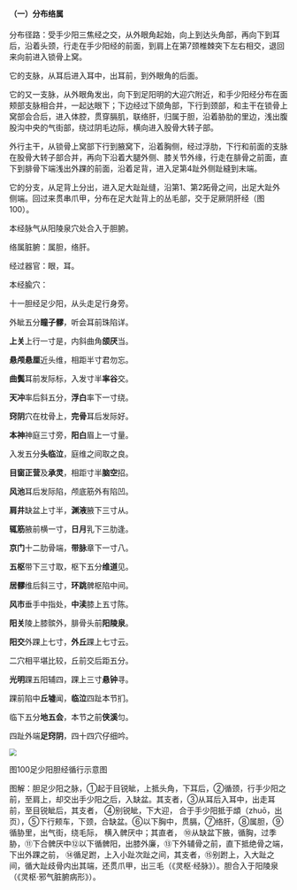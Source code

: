 #### （一）分布络属

分布径路：受手少阳三焦经之交，从外眼角起始，向上到达头角部，再向下到耳后，沿着头颈，行走在手少阳经的前面，到肩上在第7颈椎棘突下左右相交，退回来向前进入锁骨上窝。

它的支脉，从耳后进入耳中，出耳前，到外眼角的后面。

它的又一支脉，从外眼角发出，向下到足阳明的大迎穴附近，和手少阳经分布在面颊部支脉相合并，一起达眼下；下边经过下颌角部，下行到颈部，和主干在锁骨上窝部会合后，进入体腔，贯穿膈肌，联络肝，归属于胆，沿着胁肋的里边，浅出腹股沟中央的气街部，绕过阴毛边际，横向进入股骨大转子部。

外行主干，从锁骨上窝部下行到腋窝下，沿着胸侧，经过浮肋，下行和前面的支脉在股骨大转子部合并，再向下沿着大腿外侧、膝关节外缘，行走在腓骨之前面，直下到腓骨下端浅出外踝的前面，沿着足背，进入足第4趾外侧趾縫到末端。

它的分支，从足背上分出，进入足大趾趾缝，沿第1、第2跖骨之间，出足大趾外侧端。回过来贯串爪甲，分布在足大趾背上的丛毛部，交于足厥阴肝经（图100）。

本经脉气从阳陵泉穴处合入于胆腑。

络属脏腑：属胆，络肝。

经过器官：眼，耳。

本经腧穴：

十一胆经足少阳，从头走足行身旁。

外眦五分**瞳子髎**，听会耳前珠陷详。

**上关**上行一寸是，内斜曲角**颌厌**当。

**悬颅悬厘**近头维，相距半寸君勿忘。

**曲鬓**耳前发际标，入发寸半**率谷**交。

**天冲**率后斜五分，**浮白**率下一寸绕。

**窍阴**穴在枕骨上，**完骨**耳后发际好。

**本神**神庭三寸旁，**阳白**眉上一寸量。

入发五分**头临泣**，庭维之间取之良。

**目窗正营**及**承灵**，相距寸半**脑空**招。

**风池**耳后发际陷，颅底筋外有陷凹。

**肩井**缺盆上寸半，**渊液**腋下三寸从。

**辄筋**腋前横一寸，**日月**乳下三肋逢。

**京门**十二肋骨端，**带脉**章下一寸八。

**五枢**带下三寸取，枢下五分**维道**见。

**居髎**维后斜三寸，**环跳**髀枢陷中间。

**风市**垂手中指处，**中渎**膝上五寸陈。

**阳关**陵上膝髌外，腓骨头前**阳陵泉**。

**阳交**外踝上七寸，**外丘**踝上七寸云。

二穴相平堪比较，丘前交后距五分。

**光明**踝五阳辅四，踝上三寸**悬钟**寻。

踝前陷中**丘墟**闻，**临泣**四趾本节扪。

临下五分**地五会**，本节之前**侠溪**匀。

四趾外端**足窍阴**，四十四穴仔细吟。

<img src="img/图100.jpg" style="zoom:80%;" />

图100足少阳胆经循行示意图

图解：胆足少阳之脉，①起于目锐眦，上抵头角，下耳后，②循颈，行手少阳之前，至肩上，却交出手少阳之后，入缺盆。其支者，③从耳后入耳中，出走耳前，至目锐眦后，其支者， ④别锐眦，下大迎， 合于手少阳抵于䪼（zhuō，出页），⑤下行颊车，下颈，合缺盆。⑥以下胸中，贯膈，⑦络肝，⑧属胆，⑨循胁里，出气街，绕毛际， 横入髀厌中；其直者， ⑩从缺盆下腋，循胸，过季胁，⑪下合髀厌中⑫以下循髀阳，出膝外廉，⑬下外辅骨之前，直下抵绝骨之端，下出外踝之前， ⑭循足跗，上入小趾次趾之间，其支者，⑮别跗上，入大趾之间，循大趾歧骨内出其端，还贯爪甲，出三毛（《灵枢·经脉》）。胆合入于阳陵泉（《灵枢·邪气脏腑病形》）。
